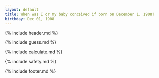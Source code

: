 ```yaml
---
layout: default
title: When was I or my baby conceived if born on December 1, 1908?
birthday: Dec 01, 1908
---
```


{% include header.md %}

{% include guess.md %}

{% include calculate.md %}

{% include safety.md %}

{% include footer.md %}



